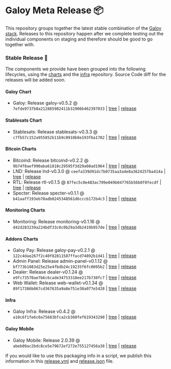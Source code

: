 # Galoy Meta Release 📦

This repository groups together the latest stable combination of the [Galoy stack](https://github.com/GaloyMoney/awesome-galoy#tech-components). 
Releases to this repository happen after we complete testing out the individual components on staging and therefore should be good to go together with.

### Stable Release 🎉

The components we provide have been grouped into the following lifecycles, using the [charts](https://github.com/GaloyMoney/charts) and the [infra](https://github.com/GaloyMoney/galoy-infra) repository. 
Source Code diff for the releases will be added soon.

#### Galoy Chart
- Galoy: Release galoy-v0.5.2 @ `7efde9737b8a212885982411b31906b462397033` | [tree](https://github.com/GaloyMoney/charts/tree/7efde9737b8a212885982411b31906b462397033/charts/galoy) | [release](https://github.com/GaloyMoney/charts/releases/tag/galoy-v0.5.2)

#### Stablesats Chart
- Stablesats: Release stablesats-v0.3.3 @ `c7fb57c152a955852b11b9c0910b8e193f6a1782` | [tree](https://github.com/GaloyMoney/charts/tree/c7fb57c152a955852b11b9c0910b8e193f6a1782/charts/stablesats) | [release](https://github.com/GaloyMoney/charts/releases/tag/stablesats-v0.3.3)

#### Bitcoin Charts
- Bitcoind: Release bitcoind-v0.2.2 @ `9b74f8aef990aba61810c29595f3d29a60ad1964` | [tree](https://github.com/GaloyMoney/charts/tree/9b74f8aef990aba61810c29595f3d29a60ad1964/charts/bitcoind) | [release](https://github.com/GaloyMoney/charts/releases/tag/bitcoind-v0.2.2)
- LND: Release lnd-v0.3.0 @ `ceefa339d91dc7b0735aa3a4e8a362425fba414a` | [tree](https://github.com/GaloyMoney/charts/tree/ceefa339d91dc7b0735aa3a4e8a362425fba414a/charts/lnd) | [release](https://github.com/GaloyMoney/charts/releases/tag/lnd-v0.3.0)
- RTL: Release rtl-v0.1.5 @ `87fec5c0e483ac709e049b047765b56b0f0fecdf` | [tree](https://github.com/GaloyMoney/charts/tree/87fec5c0e483ac709e049b047765b56b0f0fecdf/charts/rtl) | [release](https://github.com/GaloyMoney/charts/releases/tag/rtl-v0.1.5)
- Specter: Release specter-v0.1.1 @ `b41aaff193eb70adb0245348561d6cccb172b4c3` | [tree](https://github.com/GaloyMoney/charts/tree/b41aaff193eb70adb0245348561d6cccb172b4c3/charts/specter) | [release](https://github.com/GaloyMoney/charts/releases/tag/specter-v0.1.1)

#### Monitoring Charts
- Monitoring: Release monitoring-v0.1.16 @ `d42d283239a224bdf33c0c0b29a3db2419b957de` | [tree](https://github.com/GaloyMoney/charts/tree/d42d283239a224bdf33c0c0b29a3db2419b957de/charts/monitoring) | [release](https://github.com/GaloyMoney/charts/releases/tag/monitoring-v0.1.16)

#### Addons Charts
- Galoy Pay: Release galoy-pay-v0.2.1 @ `122c4dae267f2c40f82811587ffacd74892b1d41` | [tree](https://github.com/GaloyMoney/charts/tree/122c4dae267f2c40f82811587ffacd74892b1d41/charts/galoy-pay) | [release](https://github.com/GaloyMoney/charts/releases/tag/galoy-pay-v0.2.1)
- Admin Panel: Release admin-panel-v0.1.12 @ `bf773b1083d25e25e4fbdb24c19235f6fc0095b2` | [tree](https://github.com/GaloyMoney/charts/tree/bf773b1083d25e25e4fbdb24c19235f6fc0095b2/charts/admin-panel) | [release](https://github.com/GaloyMoney/charts/releases/tag/admin-panel-v0.1.12)
- Dealer: Release dealer-v0.1.24 @ `e9fc73570ae7b6c6cade34753318ee217b730fc7` | [tree](https://github.com/GaloyMoney/charts/tree/e9fc73570ae7b6c6cade34753318ee217b730fc7/charts/dealer) | [release](https://github.com/GaloyMoney/charts/releases/tag/dealer-v0.1.24)
- Web Wallet: Release web-wallet-v0.1.34 @ `89f17386b067cd367635a9a8e751e30a077e5428` | [tree](https://github.com/GaloyMoney/charts/tree/89f17386b067cd367635a9a8e751e30a077e5428/charts/web_wallet) | [release](https://github.com/GaloyMoney/charts/releases/tag/web-wallet-v0.1.34)

#### Infra

- Galoy Infra: Release v0.4.2 @ `a10c6f1fe6c0a75683bfca2cb360fef619343298` | [tree](https://github.com/GaloyMoney/galoy-infra/tree/a10c6f1fe6c0a75683bfca2cb360fef619343298) | [release](https://github.com/GaloyMoney/galoy-infra/releases/tag/v0.4.2)

#### Galoy Mobile

- Galoy Mobile: Release 2.0.39 @ `abeb09ac2bdc8ce5e79672ef272e755127456a38` | [tree](https://github.com/GaloyMoney/galoy-mobile/tree/abeb09ac2bdc8ce5e79672ef272e755127456a38) | [release](https://github.com/GaloyMoney/galoy-mobile/releases/tag/2.0.39)

If you would like to use this packaging info in a script, we publish this information in this [release.yml](./release.yml) and [release.json](./release.json) file.

